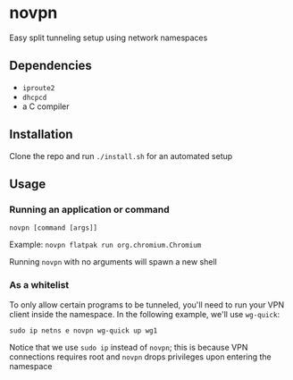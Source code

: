 # novpn

Easy split tunneling setup using network namespaces


## Dependencies

* `iproute2`
* `dhcpcd`
* a C compiler


## Installation

Clone the repo and run `./install.sh` for an automated setup


## Usage

### Running an application or command

`novpn [command [args]]`

Example: `novpn flatpak run org.chromium.Chromium`

Running `novpn` with no arguments will spawn a new shell

### As a whitelist

To only allow certain programs to be tunneled, you'll need to run your VPN client
inside the namespace. In the following example, we'll use `wg-quick`:
```
sudo ip netns e novpn wg-quick up wg1
```

Notice that we use `sudo ip` instead of `novpn`; this is because VPN connections
requires root and `novpn` drops privileges upon entering the namespace

